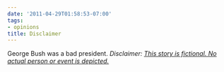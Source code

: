 ```yaml
---
date: '2011-04-29T01:58:53-07:00'
tags:
- opinions
title: Disclaimer
---
```


George Bush was a bad president. *Disclaimer: [This story is fictional. No actual person or event is depicted.](http://tvtropes.org/pmwiki/pmwiki.php/Main/ThisIsAWorkOfFiction)*
